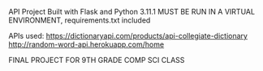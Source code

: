 API Project
Built with Flask and Python 3.11.1
MUST BE RUN IN A VIRTUAL ENVIRONMENT, requirements.txt included

APIs used:
https://dictionaryapi.com/products/api-collegiate-dictionary
http://random-word-api.herokuapp.com/home

FINAL PROJECT FOR 9TH GRADE COMP SCI CLASS
